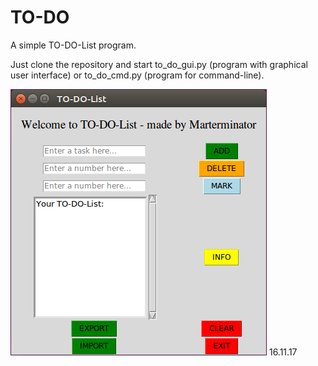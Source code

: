 # TO-DO
A simple TO-DO-List program.

Just clone the repository and start to_do_gui.py (program with graphical user interface) or to_do_cmd.py (program for command-line).

![alt tag](https://github.com/Marterminator/TO-DO/blob/master/img/screen_16_11_17.png)
16.11.17
